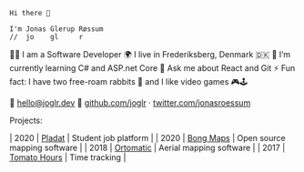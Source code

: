     Hi there 👋

    I'm Jonas Glerup Røssum
    //  jo    gl     r

👨‍💻 I am a Software Developer
🌍 I live in Frederiksberg, Denmark 🇩🇰
🌱 I’m currently learning C# and ASP.net Core
💬 Ask me about React and Git
⚡ Fun fact: I have two free-roam rabbits 🐇 and I like video games 🎮🕹

📧 [hello@joglr.dev](mailto:hello@joglr.dev)
🔗 [github.com/joglr](https://github.com/joglr) &middot; [twitter.com/jonasroessum](https://twitter.com/jonasroessum)

Projects:

| 2020 | [Pladat](https://pladat.joglr.dev/) | Student job platform |
| 2020 | [Bong Maps](https://github.com/bong-inc/bong-maps) | Open source mapping software |
| 2018 | [Ortomatic](https://apps.dronekompagniet.dk/ortomatic/) | Aerial mapping software |
| 2017 | [Tomato Hours](https://tomato-hours.joglr.dev/) | Time tracking |
